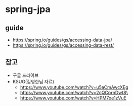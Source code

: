 # spring-jpa

## guide 

- https://spring.io/guides/gs/accessing-data-jpa/
- https://spring.io/guides/gs/accessing-data-rest/

## 참고

- 구글 드라이브
- KSUG(김영한님 자료)
    - https://www.youtube.com/watch?v=u5aCmAwcXEg
    - https://www.youtube.com/watch?v=2cQCprnDwt8\
    - https://www.youtube.com/watch?v=HPM7oe1zVuE

